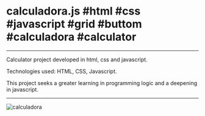 # calculadora.js #html #css #javascript #grid #buttom #calculadora #calculator

----------------------------------------------------------------------------------------------------------
Calculator project developed in html, css and javascript.

Technologies used:
HTML,
CSS,
Javascript.

This project seeks a greater learning in programming logic and a deepening in javascript.

-----------------------------------------------------------------------------------------------------------


![calculadora](https://user-images.githubusercontent.com/55799037/81219023-83b8cb80-8fb5-11ea-8e9e-7da4d74f72dc.png)

